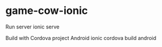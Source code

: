 # game-cow-ionic

Run server
ionic serve

Build with Cordova project Android
ionic cordova build android
